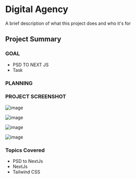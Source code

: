 # Digital Agency


A brief description of what this project does and who it's for

## Project Summary



### GOAL

- PSD TO NEXT JS
- Task


### PLANNING

 
### PROJECT SCREENSHOT

![image](https://user-images.githubusercontent.com/65822873/216989013-1682dff4-8341-4988-a2ba-4d7ca62007da.png)


![image](https://user-images.githubusercontent.com/65822873/216989219-cb219d4d-946a-4924-8f15-0ac22afaf2a3.png)

![image](https://user-images.githubusercontent.com/65822873/216989452-c67570cf-61b2-4c39-95aa-a0943a3cff15.png)


![image](https://user-images.githubusercontent.com/65822873/216989586-bff0bb0e-3033-4b60-b1b9-76fe8bd81c71.png)



### Topics Covered

- PSD to NextJs
- NextJs
- Tailwind CSS


